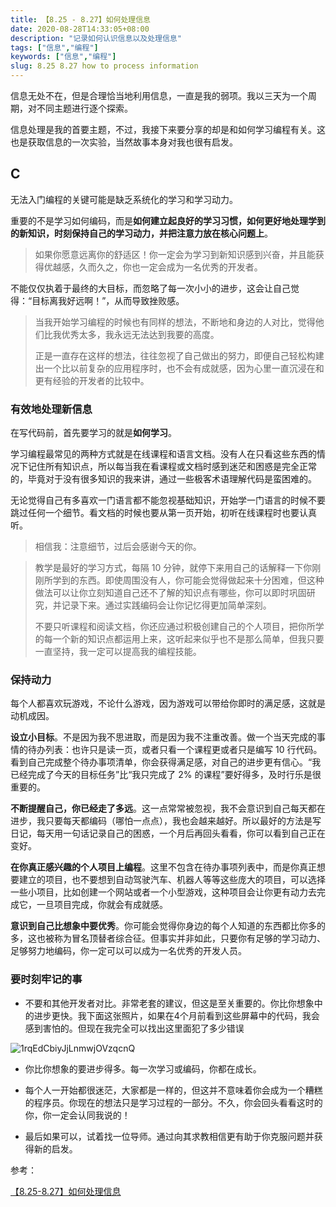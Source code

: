 ```yaml
---
title: 【8.25 - 8.27】如何处理信息
date: 2020-08-28T14:33:05+08:00
description: "记录如何认识信息以及处理信息"
tags: ["信息","编程"]
keywords: ["信息","编程"]
slug: 8.25 8.27 how to process information
---
```


信息无处不在，但是合理恰当地利用信息，一直是我的弱项。我以三天为一个周期，对不同主题进行逐个探索。

信息处理是我的首要主题，不过，我接下来要分享的却是和如何学习编程有关。这也是获取信息的一次实验，当然故事本身对我也很有启发。

## C

无法入门编程的关键可能是缺乏系统化的学习和学习动力。

重要的不是学习如何编码，而是**如何建立起良好的学习习惯，如何更好地处理学到的新知识，时刻保持自己的学习动力，并把注意力放在核心问题上**。

> 如果你愿意远离你的舒适区！你一定会为学习到新知识感到兴奋，并且能获得优越感，久而久之，你也一定会成为一名优秀的开发者。

不能仅仅执着于最终的大目标，而忽略了每一次小小的进步，这会让自己觉得：“目标离我好远啊！”，从而导致挫败感。

> 当我开始学习编程的时候也有同样的想法，不断地和身边的人对比，觉得他们比我优秀太多，我永远无法达到我要的高度。
>
> 正是一直存在这样的想法，往往忽视了自己做出的努力，即便自己轻松构建出一个比以前复杂的应用程序时，也不会有成就感，因为心里一直沉浸在和更有经验的开发者的比较中。

### 有效地处理新信息

在写代码前，首先要学习的就是**如何学习**。

学习编程最常见的两种方式就是在线课程和语言文档。没有人在只看这些东西的情况下记住所有知识点，所以每当我在看课程或文档时感到迷茫和困惑是完全正常的，毕竟对于没有很多知识的我来讲，通过一些极客术语理解代码是蛮困难的。

无论觉得自己有多喜欢一门语言都不能忽视基础知识，开始学一门语言的时候不要跳过任何一个细节。看文档的时候也要从第一页开始，初听在线课程时也要认真听。

> 相信我：注意细节，过后会感谢今天的你。

> 教学是最好的学习方式，每隔 10 分钟，就停下来用自己的话解释一下你刚刚所学到的东西。即使周围没有人，你可能会觉得做起来十分困难，但这种做法可以让你立刻知道自己还不了解的知识点有哪些，你可以即时巩固研究，并记录下来。通过实践编码会让你记忆得更加简单深刻。
> 
> 不要只听课程和阅读文档，你还应通过积极创建自己的个人项目，把你所学的每一个新的知识点都运用上来，这听起来似乎也不是那么简单，但我只要一直坚持，我一定可以提高我的编程技能。

### 保持动力

每个人都喜欢玩游戏，不论什么游戏，因为游戏可以带给你即时的满足感，这就是动机成因。

**设立小目标**。不是因为我不思进取，而是因为我不注重改善。做一个当天完成的事情的待办列表：也许只是读一页，或者只看一个课程更或者只是编写 10 行代码。看到自己完成整个待办事项清单，你会获得满足感，对自己的进步更有信心。“我已经完成了今天的目标任务”比“我只完成了 2% 的课程”要好得多，及时行乐是很重要的。

**不断提醒自己，你已经走了多远**。这一点常常被忽视，我不会意识到自己每天都在进步，我只要每天都编码（哪怕一点点），我也会越来越好。所以最好的方法是写日记，每天用一句话记录自己的困惑，一个月后再回头看看，你可以看到自己正在变好。

**在你真正感兴趣的个人项目上编程**。这里不包含在待办事项列表中，而是你真正想要建立的项目，也不要想到自动驾驶汽车、机器人等等这些庞大的项目，可以选择一些小项目，比如创建一个网站或者一个小型游戏，这种项目会让你更有动力去完成它，一旦项目完成，你就会有成就感。

**意识到自己比想象中要优秀**。你可能会觉得你身边的每个人知道的东西都比你多的多，这也被称为冒名顶替者综合征。但事实并非如此，只要你有足够的学习动力、足够努力地编码，你一定可以可以成为一名优秀的开发人员。

### 要时刻牢记的事

- 不要和其他开发者对比。非常老套的建议，但这是至关重要的。你比你想象中的进步更快。我下面这张照片，如果在4个月前看到这些屏幕中的代码，我会感到害怕的。但现在我完全可以找出这里面犯了多少错误

![1rqEdCbiyJjLnmwjOVzqcnQ](/images/8.25-8.27-how-to-process-information.jpeg)

- 你比你想象的要进步得多。每一次学习或编码，你都在成长。

- 每个人一开始都很迷茫，大家都是一样的，但这并不意味着你会成为一个糟糕的程序员。你现在的想法只是学习过程的一部分。不久，你会回头看看这时的你，你一定会认同我说的！

- 最后如果可以，试着找一位导师。通过向其求教相信更有助于你克服问题并获得新的启发。

参考：

[【8.25-8.27】如何处理信息](https://github.com/Gaotianhe/ideas/issues/32)